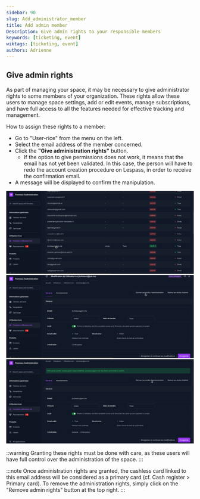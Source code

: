 ```yaml
---
sidebar: 90
slug: Add_administrator_member
title: Add admin member
Description: Give admin rights to your responsible members
keywords: [ticketing, event]
wiktags: [ticketing, event]
authors: Adrienne
---
```




## Give admin rights

As part of managing your space, it may be necessary to give administrator rights to some members of your organization. These rights allow these users to manage space settings, add or edit events, manage subscriptions, and have full access to all the features needed for effective tracking and management.

How to assign these rights to a member:

- Go to "User-rice" from the menu on the left.
- Select the email address of the member concerned.
- Click the **"Give administration rights"** button.
  - If the option to give permissions does not work, it means that the email has not yet been validated. In this case, the person will have to redo the account creation procedure on Lespass, in order to receive the confirmation email.
- A message will be displayed to confirm the manipulation.

![](/img/droitadmin1.png)
![](/img/droitadmin2.png)
![](/img/droitadmin3.png)

::warning
Granting these rights must be done with care, as these users will have full control over the administration of the space.
:::


:::note
Once administration rights are granted, the cashless card linked to this email address will be considered as a primary card (cf. Cash register > Primary card).
To remove the administration rights, simply click on the "Remove admin rights" button at the top right.
:::